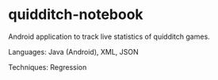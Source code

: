 # quidditch-notebook
Android application to track live statistics of quidditch games. 


Languages: Java (Android), XML, JSON

Techniques: Regression
